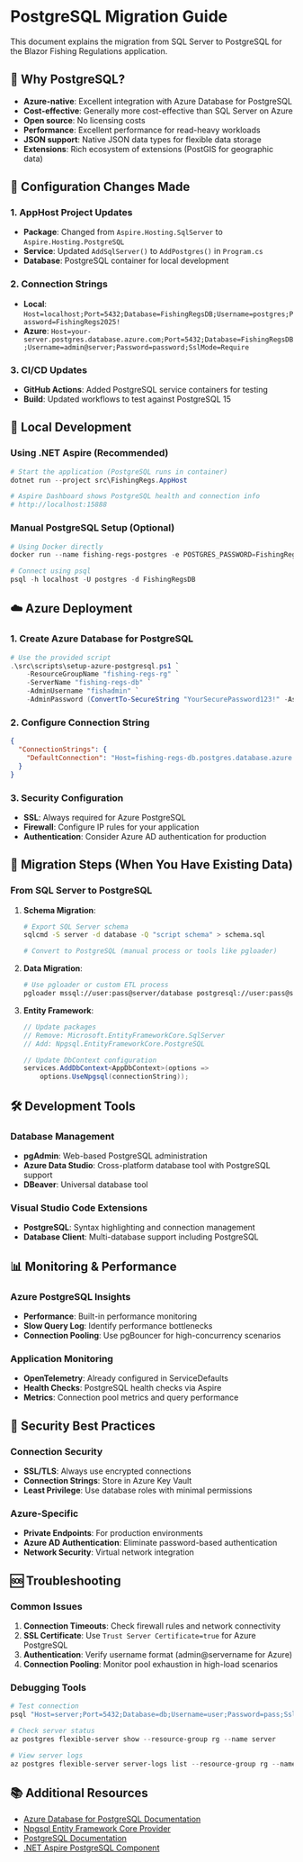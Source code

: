 # PostgreSQL Migration Guide

This document explains the migration from SQL Server to PostgreSQL for the Blazor Fishing Regulations application.

## 🐘 Why PostgreSQL?

- **Azure-native**: Excellent integration with Azure Database for PostgreSQL
- **Cost-effective**: Generally more cost-effective than SQL Server on Azure
- **Open source**: No licensing costs
- **Performance**: Excellent performance for read-heavy workloads
- **JSON support**: Native JSON data types for flexible data storage
- **Extensions**: Rich ecosystem of extensions (PostGIS for geographic data)

## 🔧 Configuration Changes Made

### 1. AppHost Project Updates
- **Package**: Changed from `Aspire.Hosting.SqlServer` to `Aspire.Hosting.PostgreSQL`
- **Service**: Updated `AddSqlServer()` to `AddPostgres()` in `Program.cs`
- **Database**: PostgreSQL container for local development

### 2. Connection Strings
- **Local**: `Host=localhost;Port=5432;Database=FishingRegsDB;Username=postgres;Password=FishingRegs2025!`
- **Azure**: `Host=your-server.postgres.database.azure.com;Port=5432;Database=FishingRegsDB;Username=admin@server;Password=password;SslMode=Require`

### 3. CI/CD Updates
- **GitHub Actions**: Added PostgreSQL service containers for testing
- **Build**: Updated workflows to test against PostgreSQL 15

## 🚀 Local Development

### Using .NET Aspire (Recommended)
```powershell
# Start the application (PostgreSQL runs in container)
dotnet run --project src\FishingRegs.AppHost

# Aspire Dashboard shows PostgreSQL health and connection info
# http://localhost:15888
```

### Manual PostgreSQL Setup (Optional)
```powershell
# Using Docker directly
docker run --name fishing-regs-postgres -e POSTGRES_PASSWORD=FishingRegs2025! -e POSTGRES_DB=FishingRegsDB -p 5432:5432 -d postgres:15

# Connect using psql
psql -h localhost -U postgres -d FishingRegsDB
```

## ☁️ Azure Deployment

### 1. Create Azure Database for PostgreSQL
```powershell
# Use the provided script
.\src\scripts\setup-azure-postgresql.ps1 `
    -ResourceGroupName "fishing-regs-rg" `
    -ServerName "fishing-regs-db" `
    -AdminUsername "fishadmin" `
    -AdminPassword (ConvertTo-SecureString "YourSecurePassword123!" -AsPlainText -Force)
```

### 2. Configure Connection String
```json
{
  "ConnectionStrings": {
    "DefaultConnection": "Host=fishing-regs-db.postgres.database.azure.com;Port=5432;Database=FishingRegsDB;Username=fishadmin@fishing-regs-db;Password=YourSecurePassword123!;SslMode=Require;Trust Server Certificate=true"
  }
}
```

### 3. Security Configuration
- **SSL**: Always required for Azure PostgreSQL
- **Firewall**: Configure IP rules for your application
- **Authentication**: Consider Azure AD authentication for production

## 🔄 Migration Steps (When You Have Existing Data)

### From SQL Server to PostgreSQL
1. **Schema Migration**:
   ```bash
   # Export SQL Server schema
   sqlcmd -S server -d database -Q "script schema" > schema.sql
   
   # Convert to PostgreSQL (manual process or tools like pgloader)
   ```

2. **Data Migration**:
   ```bash
   # Use pgloader or custom ETL process
   pgloader mssql://user:pass@server/database postgresql://user:pass@server/database
   ```

3. **Entity Framework**:
   ```csharp
   // Update packages
   // Remove: Microsoft.EntityFrameworkCore.SqlServer
   // Add: Npgsql.EntityFrameworkCore.PostgreSQL
   
   // Update DbContext configuration
   services.AddDbContext<AppDbContext>(options =>
       options.UseNpgsql(connectionString));
   ```

## 🛠️ Development Tools

### Database Management
- **pgAdmin**: Web-based PostgreSQL administration
- **Azure Data Studio**: Cross-platform database tool with PostgreSQL support
- **DBeaver**: Universal database tool

### Visual Studio Code Extensions
- **PostgreSQL**: Syntax highlighting and connection management
- **Database Client**: Multi-database support including PostgreSQL

## 📊 Monitoring & Performance

### Azure PostgreSQL Insights
- **Performance**: Built-in performance monitoring
- **Slow Query Log**: Identify performance bottlenecks
- **Connection Pooling**: Use pgBouncer for high-concurrency scenarios

### Application Monitoring
- **OpenTelemetry**: Already configured in ServiceDefaults
- **Health Checks**: PostgreSQL health checks via Aspire
- **Metrics**: Connection pool metrics and query performance

## 🔐 Security Best Practices

### Connection Security
- **SSL/TLS**: Always use encrypted connections
- **Connection Strings**: Store in Azure Key Vault
- **Least Privilege**: Use database roles with minimal permissions

### Azure-Specific
- **Private Endpoints**: For production environments
- **Azure AD Authentication**: Eliminate password-based authentication
- **Network Security**: Virtual network integration

## 🆘 Troubleshooting

### Common Issues
1. **Connection Timeouts**: Check firewall rules and network connectivity
2. **SSL Certificate**: Use `Trust Server Certificate=true` for Azure PostgreSQL
3. **Authentication**: Verify username format (admin@servername for Azure)
4. **Connection Pooling**: Monitor pool exhaustion in high-load scenarios

### Debugging Tools
```powershell
# Test connection
psql "Host=server;Port=5432;Database=db;Username=user;Password=pass;SslMode=Require"

# Check server status
az postgres flexible-server show --resource-group rg --name server

# View server logs
az postgres flexible-server server-logs list --resource-group rg --name server
```

## 📚 Additional Resources

- [Azure Database for PostgreSQL Documentation](https://docs.microsoft.com/en-us/azure/postgresql/)
- [Npgsql Entity Framework Core Provider](https://www.npgsql.org/efcore/)
- [PostgreSQL Documentation](https://www.postgresql.org/docs/)
- [.NET Aspire PostgreSQL Component](https://learn.microsoft.com/en-us/dotnet/aspire/database/postgresql-component)
